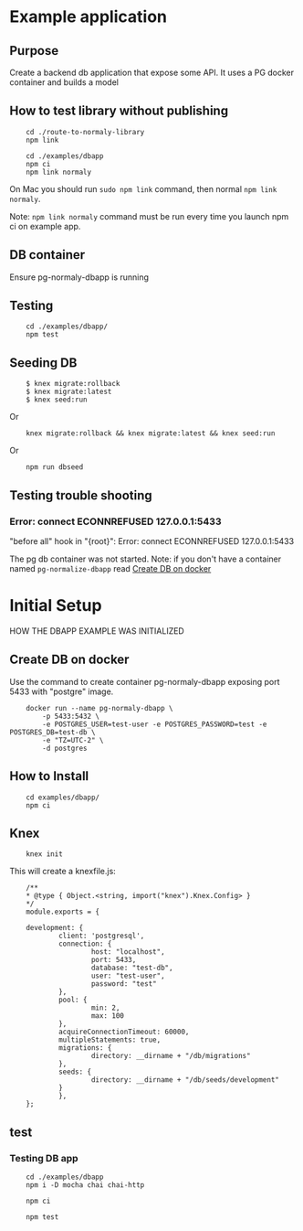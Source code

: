 # Example application

## Purpose
Create a backend db application that expose some API. It uses a PG docker container and builds a model

## How to test library without publishing

        cd ./route-to-normaly-library
        npm link

        cd ./examples/dbapp
        npm ci
        npm link normaly

On Mac you should run `sudo npm link` command, then normal `npm link normaly`.

Note: `npm link normaly` command must be run every time you launch npm ci on example app.

## DB container
Ensure pg-normaly-dbapp is running

## Testing

        cd ./examples/dbapp/
        npm test

## Seeding DB

        $ knex migrate:rollback
        $ knex migrate:latest
        $ knex seed:run

Or

        knex migrate:rollback && knex migrate:latest && knex seed:run 

Or

        npm run dbseed

## Testing trouble shooting

### Error: connect ECONNREFUSED 127.0.0.1:5433
"before all" hook in "{root}":
     Error: connect ECONNREFUSED 127.0.0.1:5433

The pg db container was not started.
Note: if you don't have a container named `pg-normalize-dbapp` read [Create DB on docker](#create-db-on-docker)


# Initial Setup
HOW THE DBAPP EXAMPLE WAS INITIALIZED

## Create DB on docker
Use the command to create container pg-normaly-dbapp exposing port 5433 with "postgre" image.

        docker run --name pg-normaly-dbapp \
            -p 5433:5432 \
            -e POSTGRES_USER=test-user -e POSTGRES_PASSWORD=test -e POSTGRES_DB=test-db \
            -e "TZ=UTC-2" \
            -d postgres

## How to Install

        cd examples/dbapp/
        npm ci

## Knex

        knex init

This will create a knexfile.js:


        /**
        * @type { Object.<string, import("knex").Knex.Config> }
        */
        module.exports = {

        development: {
                client: 'postgresql',
                connection: {
                        host: "localhost",
                        port: 5433,
                        database: "test-db",
                        user: "test-user",
                        password: "test"
                },
                pool: {
                        min: 2,
                        max: 100
                },
                acquireConnectionTimeout: 60000,
                multipleStatements: true,
                migrations: {
                        directory: __dirname + "/db/migrations"
                },
                seeds: {
                        directory: __dirname + "/db/seeds/development"
                }
                },
        };

## test
### Testing DB app

        cd ./examples/dbapp
        npm i -D mocha chai chai-http

        npm ci

        npm test

